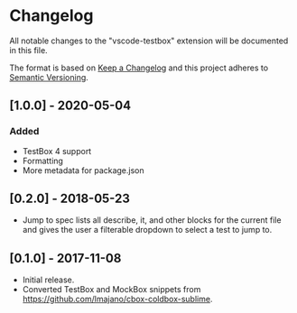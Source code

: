 # Changelog
All notable changes to the "vscode-testbox" extension will be documented in this file.

The format is based on [Keep a Changelog](http://keepachangelog.com/en/1.0.0/)
and this project adheres to [Semantic Versioning](http://semver.org/spec/v2.0.0.html).

## [1.0.0] - 2020-05-04

### Added

- TestBox 4 support
- Formatting
- More metadata for package.json

## [0.2.0] - 2018-05-23

- Jump to spec lists all describe, it, and other blocks for the current file and gives the user a filterable dropdown to select a test to jump to.

## [0.1.0] - 2017-11-08

- Initial release.
- Converted TestBox and MockBox snippets from https://github.com/lmajano/cbox-coldbox-sublime.

